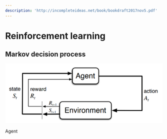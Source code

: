 ```yaml
---
description: 'http://incompleteideas.net/book/bookdraft2017nov5.pdf'
---
```


# Reinforcement learning

## Markov decision process


![Figure1: The agent-environment interaction in a Markov Decision Process.](.gitbook/assets/screenshot-from-2018-09-04-14-43-34.png)


Agent
